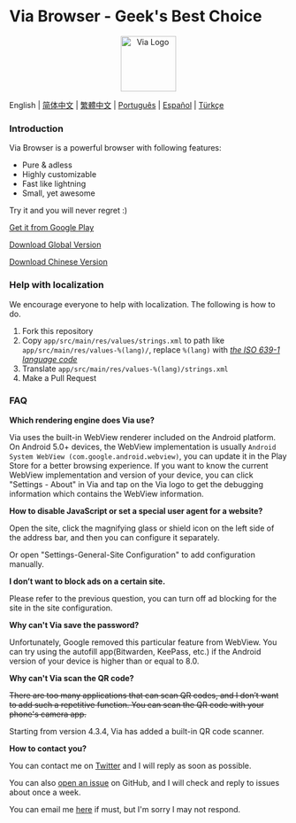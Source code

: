 # Via Browser - Geek's Best Choice

<div align="center"><img src="http://viayoo.com/en/images/logo.png" alt="Via Logo" height="100"/></div>

English | [简体中文](./README_zh_CN.md) | [繁體中文](./README_zh_TW.md) | [Português](./README_pt_BR) | [Español](./README_es_ES) | [Türkçe](./README_tr_TR.md)

### Introduction

Via Browser is a powerful browser with following features:

- Pure & adless
- Highly customizable
- Fast like lightning
- Small, yet awesome

Try it and you will never regret :)

[Get it from Google Play](https://play.google.com/store/apps/details?id=mark.via.gp)

[Download Global Version](https://res.viayoo.com/v1/via-release.apk)

[Download Chinese Version](https://res.viayoo.com/v1/via-release-cn.apk)

### Help with localization

We encourage everyone to help with localization. The following is how to do.

1. Fork this repository
2. Copy `app/src/main/res/values/strings.xml` to path like `app/src/main/res/values-%(lang)/`, replace `%(lang)` with [*the ISO 639-1 language code*](http://www.loc.gov/standards/iso639-2/php/code_list.php)
3. Translate `app/src/main/res/values-%(lang)/strings.xml`
4. Make a Pull Request

### FAQ

**Which rendering engine does Via use?**

Via uses the built-in WebView renderer included on the Android platform. On Android 5.0+ devices, the WebView implementation is usually `Android System WebView (com.google.android.webview)`, you can update it in the Play Store for a better browsing experience. If you want to know the current WebView implementation and version of your device, you can click "Settings - About" in Via and tap on the Via logo to get the debugging information which contains the WebView information.

**How to disable JavaScript or set a special user agent for a website?**

Open the site, click the magnifying glass or shield icon on the left side of the address bar, and then you can configure it separately.

Or open "Settings-General-Site Configuration" to add configuration manually.

**I don’t want to block ads on a certain site.**

Please refer to the previous question, you can turn off ad blocking for the site in the site configuration.

**Why can't Via save the password?**

Unfortunately, Google removed this particular feature from WebView. You can try using the autofill app(Bitwarden, KeePass, etc.) if the Android version of your device is higher than or equal to 8.0.

**Why can't Via scan the QR code?**

~~There are too many applications that can scan QR codes, and I don’t want to add such a repetitive function. You can scan the QR code with your phone's camera app.~~

Starting from version 4.3.4, Via has added a built-in QR code scanner.

**How to contact you?**

You can contact me on [Twitter](https://twitter.com/Yafeng78600505) and I will reply as soon as possible.

You can also [open an issue](https://github.com/tuyafeng/Via/issues/new) on GitHub, and I will check and reply to issues about once a week.

You can email me [here](mailto:yafengtu@gmail.com) if must, but I'm sorry I may not respond.

